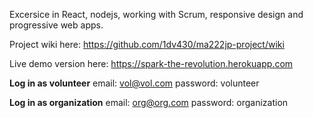 Excersice in React, nodejs, working with Scrum, responsive design and progressive web apps.

Project wiki here: https://github.com/1dv430/ma222jp-project/wiki   

Live demo version here: https://spark-the-revolution.herokuapp.com

**Log in as volunteer** 
email: vol@vol.com
password: volunteer

**Log in as organization**
email: org@org.com
password: organization
